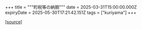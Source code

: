 +++
title = """町税等の納期"""
date = 2025-03-31T15:00:00.000Z
expiryDate = 2025-05-30T17:21:42.151Z
tags = ["kuriyama"]
+++


[[source]](https://www.town.kuriyama.hokkaido.jp/soshiki/35/933.html)
